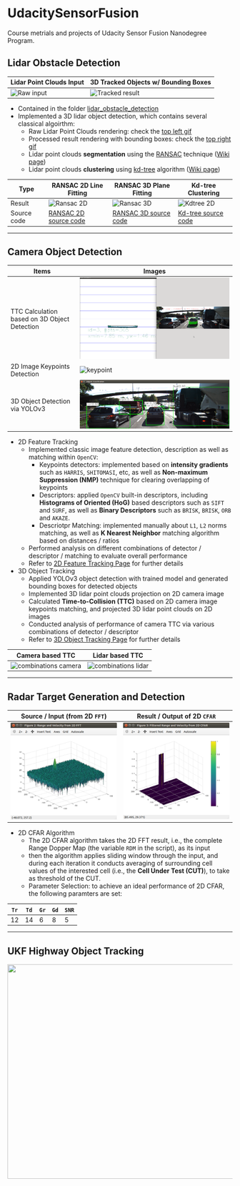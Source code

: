 # UdacitySensorFusion
Course metrials and projects of Udacity Sensor Fusion Nanodegree Program.


## Lidar Obstacle Detection
| Lidar Point Clouds Input | 3D Tracked Objects w/ Bounding Boxes |
| --- | --- |
| ![Raw input](lidar_obstacle_detection/media/process-lidar-raw.gif) | ![Tracked result](lidar_obstacle_detection/media/process-lidar-bbox.gif) |

* Contained in the folder [lidar_obstacle_detection](lidar_obstacle_detection/)
* Implemented a 3D lidar object detection, which contains several classical algoirthm:
    * Raw Lidar Point Clouds rendering: check the [top left gif](lidar_obstacle_detection/media/process-lidar-raw.gif)
    * Processed result rendering with bounding boxes: check the [top right gif](lidar_obstacle_detection/media/process-lidar-bbox.gif)
    * Lidar point clouds **segmentation** using the [RANSAC](lidar_obstacle_detection/src/quiz/ransac/) technique ([Wiki page](https://en.wikipedia.org/wiki/Random_sample_consensus))
    * Lidar point clouds **clustering** using [kd-tree](lidar_obstacle_detection/src/quiz/cluster/) algorithm ([Wiki page](https://en.wikipedia.org/wiki/K-d_tree))

| Type |  RANSAC 2D Line Fitting   | RANSAC 3D Plane Fitting | Kd-tree Clustering | 
| --- | --- | --- | --- |
| Result | ![Ransac 2D](lidar_obstacle_detection/media/ransac-2d-line-fitting.png)  | ![Ransac 3D](lidar_obstacle_detection/media/ransac-3d-plane-fitting.png) | ![Kdtree 2D](lidar_obstacle_detection/media/Kd-tree-clustering.png) |
| Source code | [RANSAC 2D source code](lidar_obstacle_detection/src/quiz/ransac/ransac2d.cpp) | [RANSAC 3D source code](lidar_obstacle_detection/src/quiz/ransac/ransac3d.cpp) | [Kd-tree source code](lidar_obstacle_detection/src/quiz/cluster/kdtree.h) |
---
## Camera Object Detection
| Items | Images |
| --- | --- |
| TTC Calculation based on 3D Object Detection | ![TTC](camera_object_detection/media/ttc_rendering_3.gif) |
| 2D Image Keypoints Detection| ![keypoint](camera_object_detection/Mid_Term_Proj_2D_Feature_Tracking/images/keypoints.png) |
| 3D Object Detection via YOLOv3 | ![obejct detection](camera_object_detection/media/camera_detection.png) | 

* 2D Feature Tracking
    * Implemented classic image feature detection, description as well as matching within `OpenCV`:
        * Keypoints detectors: implemented based on **intensity gradients** such as `HARRIS`, `SHITOMASI`, etc, as well as **Non-maximum Suppression (NMP)** technique for clearing overlapping of keypoints
        * Descriptors: applied `OpenCV` built-in descriptors, including **Histograms of Oriented (HoG)** based descriptors such as `SIFT` and `SURF`, as well as **Binary Descriptors** such as `BRISK`, `BRISK`, `ORB` and `AKAZE`.
        * Descriotpr Matching: implemented manually about `L1`, `L2` norms matching, as well as **K Nearest Neighbor** matching algorithm based on distances / ratios
    * Performed analysis on different combinations of detector / descriptor / matching to evaluate overall performance
    * Refer to [2D Feature Tracking Page](camera_object_detection/Mid_Term_Proj_2D_Feature_Tracking/) for further details 
* 3D Object Tracking
    * Applied YOLOv3 object detection with trained model and generated bounding boxes for detected objects
    * Implemented 3D lidar point clouds projection on 2D camera image
    * Calculated **Time-to-Collision (TTC)** based on 2D camera image keypoints matching, and projected 3D lidar point clouds on 2D images 
    * Conducted analysis of performance of camera TTC via various combinations of detector / descriptor
    * Refer to [3D Object Tracking Page](camera_object_detection/Final_Term_3D_Object_Tracking/) for further details 

| Camera based TTC | Lidar based TTC |
| --- | --- |
| ![combinations camera](camera_object_detection/Final_Term_3D_Object_Tracking/media/camera_ttc_comparison_differen_combinations.png) | ![combinations lidar](camera_object_detection/Final_Term_3D_Object_Tracking/media/lidar_ttc_comparison_differen_combinations.png) |
---
## Radar Target Generation and Detection
| Source / Input (from 2D `FFT`) | Result / Output of 2D `CFAR` |
| ---  | ---  |
| ![FFT 2D](radar_object_detection/media/result_2d_fft.png) | ![CFAR 2D](radar_object_detection/media/result_2d_cfar.png)   |

* 2D CFAR Algorithm
    * The 2D CFAR algorithm takes the 2D FFT result, i.e., the complete Range Dopper Map (the variable `RDM` in the script), as its input 
    * then the algorithm applies sliding window through the input, and during each iteration it conducts averaging of surrounding cell values of the interested cell (i.e., the **Cell Under Test (CUT)**), to take as threshold of the CUT.
    * Parameter Selection: to achieve an ideal performance of 2D CFAR, the following paramters are set:

| `Tr` | `Td` | `Gr` | `Gd` |`SNR` |
| ---  | ---  | ---  | ---  | ---  |
| 12   | 14   | 6    | 8    | 5    |

---
## UKF Highway Object Tracking
<img src="final_proj_uncented_kalman_filter_traffic_flow_tracking/media/ukf_highway_tracked.gif" width="840" height="480" />
